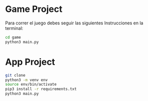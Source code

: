# Game Project

Para correr el juego debes seguir las siguientes Instrucciones en la terminal:

```sh
cd game
python3 main.py
```

# App Project

```sh
git clone
python3 -m venv env
source env/bin/activate
pip3 install -r requirements.txt
python3 main.py

```
